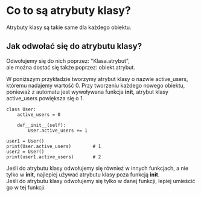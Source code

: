 # Co to są atrybuty klasy?  
Atrybuty klasy są takie same dla każdego obiektu.  
  
## Jak odwołać się do atrybutu klasy?  
Odwołujemy się do nich poprzez: "Klasa.atrybut",  
ale można dostać się także poprzez: obiekt.atrybut.  
  
  
W poniższym przykładzie tworzymy atrybut klasy o nazwie active_users, któremu nadajemy wartość 0. Przy tworzeniu każdego nowego obiektu, ponieważ z automatu jest wywoływana funkcja __init__, atrybut klasy active_users powiększa się o 1.   
  
```
class User:
    active_users = 0
    
    def__init__(self):
        User.active_users += 1
        
user1 = User()
print(User.active_users)        # 1
user2 = User()
print(user1.active_users)       # 2
```
  
Jeśli do atrybutu klasy odwołujemy się również w innych funkcjach, a nie tylko w __init__, najlepiej używać atrybutu klasy poza funkcją __init__.  
Jeśli do atrybutu klasy odwołujemy się tylko w danej funkcji, lepiej umieścić go w tej funkcji.
